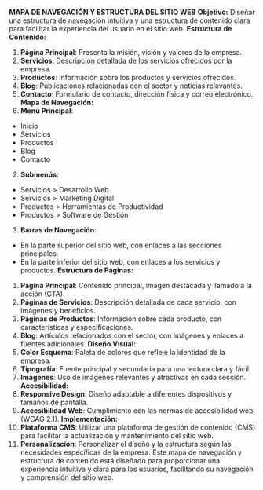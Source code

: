 **MAPA DE NAVEGACIÓN Y ESTRUCTURA DEL SITIO WEB**
**Objetivo:** Diseñar una estructura de navegación intuitiva y una estructura de contenido clara para facilitar la experiencia del usuario en el sitio web.
**Estructura de Contenido:**
1. **Página Principal**: Presenta la misión, visión y valores de la empresa.
2. **Servicios**: Descripción detallada de los servicios ofrecidos por la empresa.
3. **Productos**: Información sobre los productos y servicios ofrecidos.
4. **Blog**: Publicaciones relacionadas con el sector y noticias relevantes.
5. **Contacto**: Formulario de contacto, dirección física y correo electrónico.
**Mapa de Navegación:**
1. **Menú Principal**:
 * Inicio
 * Servicios
 * Productos
 * Blog
 * Contacto
2. **Submenús**:
 * Servicios > Desarrollo Web
 * Servicios > Marketing Digital
 * Productos > Herramientas de Productividad
 * Productos > Software de Gestión
3. **Barras de Navegación**:
 * En la parte superior del sitio web, con enlaces a las secciones principales.
 * En la parte inferior del sitio web, con enlaces a los servicios y productos.
**Estructura de Páginas:**
1. **Página Principal**: Contenido principal, imagen destacada y llamado a la acción (CTA).
2. **Páginas de Servicios**: Descripción detallada de cada servicio, con imágenes y beneficios.
3. **Páginas de Productos**: Información sobre cada producto, con características y especificaciones.
4. **Blog**: Artículos relacionados con el sector, con imágenes y enlaces a fuentes adicionales.
**Diseño Visual:**
1. **Color Esquema**: Paleta de colores que refleje la identidad de la empresa.
2. **Tipografía**: Fuente principal y secundaria para una lectura clara y fácil.
3. **Imágenes**: Uso de imágenes relevantes y atractivas en cada sección.
**Accesibilidad:**
1. **Responsive Design**: Diseño adaptable a diferentes dispositivos y tamaños de pantalla.
2. **Accesibilidad Web**: Cumplimiento con las normas de accesibilidad web (WCAG 2.1).
**Implementación:**
1. **Plataforma CMS**: Utilizar una plataforma de gestión de contenido (CMS) para facilitar la actualización y mantenimiento del sitio web.
2. **Personalización**: Personalizar el diseño y la estructura según las necesidades específicas de la empresa.
Este mapa de navegación y estructura de contenido está diseñado para proporcionar una experiencia intuitiva y clara para los usuarios, facilitando su navegación y comprensión del sitio web.